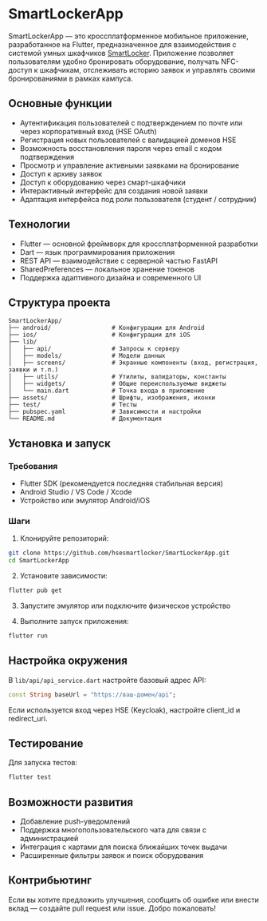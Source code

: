 
# SmartLockerApp

SmartLockerApp — это кроссплатформенное мобильное приложение, разработанное на Flutter, предназначенное для взаимодействия с системой умных шкафчиков [SmartLocker](https://github.com/hsesmartlocker/SmartLocker). Приложение позволяет пользователям удобно бронировать оборудование, получать NFC-доступ к шкафчикам, отслеживать историю заявок и управлять своими бронированиями в рамках кампуса.

## Основные функции

- Аутентификация пользователей с подтверждением по почте или через корпоративный вход (HSE OAuth)
- Регистрация новых пользователей с валидацией доменов HSE
- Возможность восстановления пароля через email с кодом подтверждения
- Просмотр и управление активными заявками на бронирование
- Доступ к архиву заявок
- Доступ к оборудованию через смарт-шкафчики
- Интерактивный интерфейс для создания новой заявки
- Адаптация интерфейса под роли пользователя (студент / сотрудник)

## Технологии

- Flutter — основной фреймворк для кроссплатформенной разработки
- Dart — язык программирования приложения
- REST API — взаимодействие с серверной частью FastAPI
- SharedPreferences — локальное хранение токенов
- Поддержка адаптивного дизайна и современного UI

## Структура проекта

```
SmartLockerApp/
├── android/                 # Конфигурации для Android
├── ios/                     # Конфигурации для iOS
├── lib/
│   ├── api/                 # Запросы к серверу
│   ├── models/              # Модели данных
│   ├── screens/             # Экранные компоненты (вход, регистрация, заявки и т.п.)
│   ├── utils/               # Утилиты, валидаторы, константы
│   ├── widgets/             # Общие переиспользуемые виджеты
│   └── main.dart            # Точка входа в приложение
├── assets/                  # Шрифты, изображения, иконки
├── test/                    # Тесты
├── pubspec.yaml             # Зависимости и настройки
└── README.md                # Документация
```

## Установка и запуск

### Требования

- Flutter SDK (рекомендуется последняя стабильная версия)
- Android Studio / VS Code / Xcode
- Устройство или эмулятор Android/iOS

### Шаги

1. Клонируйте репозиторий:

```bash
git clone https://github.com/hsesmartlocker/SmartLockerApp.git
cd SmartLockerApp
```

2. Установите зависимости:

```bash
flutter pub get
```

3. Запустите эмулятор или подключите физическое устройство

4. Выполните запуск приложения:

```bash
flutter run
```

## Настройка окружения

В `lib/api/api_service.dart` настройте базовый адрес API:

```dart
const String baseUrl = "https://ваш-домен/api";
```

Если используется вход через HSE (Keycloak), настройте client_id и redirect_uri.

## Тестирование

Для запуска тестов:

```bash
flutter test
```

## Возможности развития

- Добавление push-уведомлений
- Поддержка многопользовательского чата для связи с администрацией
- Интеграция с картами для поиска ближайших точек выдачи
- Расширенные фильтры заявок и поиск оборудования


## Контрибьютинг

Если вы хотите предложить улучшения, сообщить об ошибке или внести вклад — создайте pull request или issue. Добро пожаловать!
